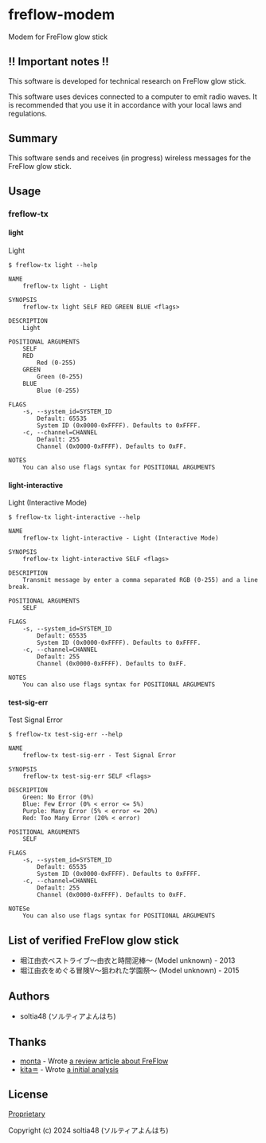 # freflow-modem

Modem for FreFlow glow stick

## !! Important notes !!

This software is developed for technical research on FreFlow glow stick.

This software uses devices connected to a computer to emit radio waves. It is recommended that you use it in accordance with your local laws and regulations.

## Summary

This software sends and receives (in progress) wireless messages for the FreFlow glow stick.

## Usage

### freflow-tx

#### light

Light

```
$ freflow-tx light --help

NAME
    freflow-tx light - Light

SYNOPSIS
    freflow-tx light SELF RED GREEN BLUE <flags>

DESCRIPTION
    Light

POSITIONAL ARGUMENTS
    SELF
    RED
        Red (0-255)
    GREEN
        Green (0-255)
    BLUE
        Blue (0-255)

FLAGS
    -s, --system_id=SYSTEM_ID
        Default: 65535
        System ID (0x0000-0xFFFF). Defaults to 0xFFFF.
    -c, --channel=CHANNEL
        Default: 255
        Channel (0x0000-0xFFFF). Defaults to 0xFF.

NOTES
    You can also use flags syntax for POSITIONAL ARGUMENTS
```

#### light-interactive

Light (Interactive Mode)

```
$ freflow-tx light-interactive --help

NAME
    freflow-tx light-interactive - Light (Interactive Mode)

SYNOPSIS
    freflow-tx light-interactive SELF <flags>

DESCRIPTION
    Transmit message by enter a comma separated RGB (0-255) and a line break.

POSITIONAL ARGUMENTS
    SELF

FLAGS
    -s, --system_id=SYSTEM_ID
        Default: 65535
        System ID (0x0000-0xFFFF). Defaults to 0xFFFF.
    -c, --channel=CHANNEL
        Default: 255
        Channel (0x0000-0xFFFF). Defaults to 0xFF.

NOTES
    You can also use flags syntax for POSITIONAL ARGUMENTS
```

#### test-sig-err

Test Signal Error

```
$ freflow-tx test-sig-err --help

NAME
    freflow-tx test-sig-err - Test Signal Error

SYNOPSIS
    freflow-tx test-sig-err SELF <flags>

DESCRIPTION
    Green: No Error (0%)
    Blue: Few Error (0% < error <= 5%)
    Purple: Many Error (5% < error <= 20%)
    Red: Too Many Error (20% < error)

POSITIONAL ARGUMENTS
    SELF

FLAGS
    -s, --system_id=SYSTEM_ID
        Default: 65535
        System ID (0x0000-0xFFFF). Defaults to 0xFFFF.
    -c, --channel=CHANNEL
        Default: 255
        Channel (0x0000-0xFFFF). Defaults to 0xFF.

NOTESe
    You can also use flags syntax for POSITIONAL ARGUMENTS
```

## List of verified FreFlow glow stick

- 堀江由衣ベストライブ～由衣と時間泥棒～ (Model unknown) - 2013
- 堀江由衣をめぐる冒険V～狙われた学園祭～ (Model unknown) - 2015

## Authors

- soltia48 (ソルティアよんはち)

## Thanks

- [monta](https://monta.moe.in/) - Wrote [a review article about FreFlow](https://monta.moe.in/wp/2013/05-09/23-56_1056)
- [kita♒](https://x.com/kita556) - Wrote [a initial analysis](https://x.com/kita556/status/333620995132903424)

## License

[Proprietary](./LICENSE)

Copyright (c) 2024 soltia48 (ソルティアよんはち)
